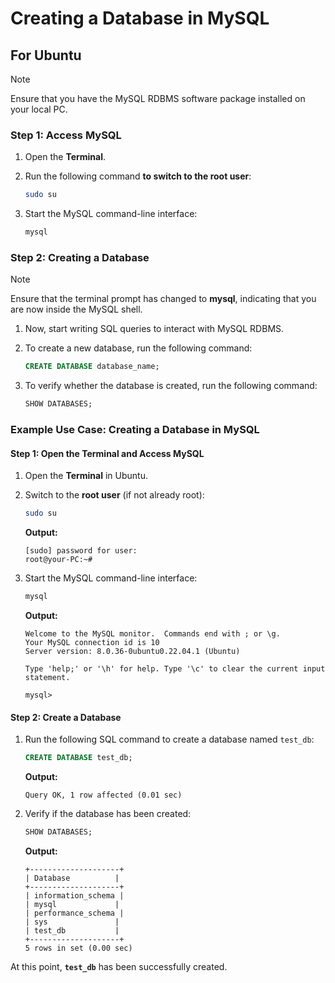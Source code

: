 # **Creating a Database in MySQL**  

## **For Ubuntu**  

> [!NOTE]  
> Ensure that you have the MySQL RDBMS software package installed on your local PC.  

### **Step 1: Access MySQL**  

1. Open the **Terminal**.  
2. Run the following command **to switch to the root user**:  

   ```bash
   sudo su
   ```  

3. Start the MySQL command-line interface:  

   ```bash
   mysql
   ```  

### **Step 2: Creating a Database**  

> [!NOTE]  
> Ensure that the terminal prompt has changed to **mysql**, indicating that you are now inside the MySQL shell.  

1. Now, start writing SQL queries to interact with MySQL RDBMS.  
2. To create a new database, run the following command:  

   ```sql
   CREATE DATABASE database_name;
   ```  

3. To verify whether the database is created, run the following command:  

   ```sql
   SHOW DATABASES;
   ```  


### **Example Use Case: Creating a Database in MySQL**  

#### **Step 1: Open the Terminal and Access MySQL**

1. Open the **Terminal** in Ubuntu.  
2. Switch to the **root user** (if not already root): 

   ```bash
   sudo su
   ```

   **Output:**

   ```plaintext
   [sudo] password for user:  
   root@your-PC:~#
   ```

3. Start the MySQL command-line interface: 

   ```bash
   mysql
   ```

   **Output:**  

   ```plaintext
   Welcome to the MySQL monitor.  Commands end with ; or \g.
   Your MySQL connection id is 10
   Server version: 8.0.36-0ubuntu0.22.04.1 (Ubuntu)

   Type 'help;' or '\h' for help. Type '\c' to clear the current input statement.

   mysql>
   ```


#### **Step 2: Create a Database**  

1. Run the following SQL command to create a database named `test_db`: 

   ```sql
   CREATE DATABASE test_db;
   ```

   **Output:** 

   ```plaintext
   Query OK, 1 row affected (0.01 sec)
   ```

2. Verify if the database has been created:

   ```sql
   SHOW DATABASES;
   ```

   **Output:** 

   ```plaintext
   +--------------------+
   | Database          |
   +--------------------+
   | information_schema |
   | mysql             |
   | performance_schema |
   | sys               |
   | test_db           |
   +--------------------+
   5 rows in set (0.00 sec)
   ```

At this point, **`test_db`** has been successfully created.
